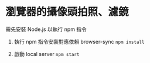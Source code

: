 # 瀏覽器的攝像頭拍照、濾鏡

需先安裝 Node.js 以執行 npm 指令

1. 執行 npm 指令安裝對應依賴 browser-sync
   `npm install`

2. 啟動 local server
   `npm start`
